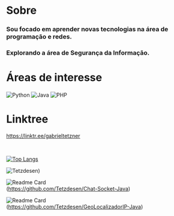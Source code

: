 # Sobre

### Sou focado em aprender novas tecnologias na área de programação e redes.
### Explorando a área de Segurança da Informação.


# Áreas de interesse
<div style='display: inline-block'> 
    <img align="center" alt="Python" src='https://img.shields.io/badge/Python-14354C?style=for-the-badge&logo=python&logoColor=white' />
    <img align="center" alt="Java" src='https://img.shields.io/badge/Java-ED8B00?style=for-the-badge&logo=java&logoColor=white' />
    <img align="center" alt="PHP" src='https://img.shields.io/badge/PHP-777BB4?style=for-the-badge&logo=php&logoColor=white' />
</div>

</br>


# Linktree

https://linktr.ee/gabrieltetzner

</br>

[![Top Langs](https://github-readme-stats.vercel.app/api/top-langs/?username=Tetzdesen&layout=compact&theme=algolia&show_icons=true)](https://github.com/anuraghazra/github-readme-stats)

![Tetzdesen](https://github-readme-stats.vercel.app/api?username=Tetzdesen&show_icons=true&theme=algolia))

![Readme Card](https://github-readme-stats.vercel.app/api/pin/?username=Tetzdesen&repo=Chat-Socket-Java&theme=algolia)
</br>
(https://github.com/Tetzdesen/Chat-Socket-Java)

![Readme Card](https://github-readme-stats.vercel.app/api/pin/?username=Tetzdesen&repo=GeoLocalizadorIP-Java&theme=algolia)
</br>
(https://github.com/Tetzdesen/GeoLocalizadorIP-Java)






